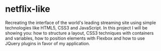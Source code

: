 # netflix-like
Recreating the interface of the world's leading streaming site using simple technologies like HTML5, CSS3 and JavaScript. In this project I will be showing you: how to structure a layout, CSS3 techniques with containers and variables, how to position elements with Flexbox and how to use JQuery plugins in favor of my application.
